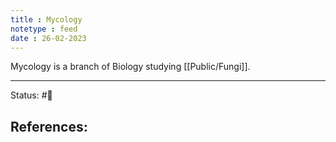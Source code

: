 ```yaml
---
title : Mycology
notetype : feed
date : 26-02-2023
---
```


Mycology is a branch of Biology studying [[Public/Fungi]].


-----

Status: #🌱 

References:
- 